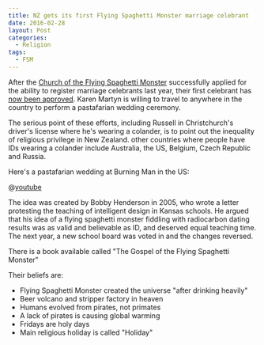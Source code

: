 ```yaml
---
title: NZ gets its first Flying Spaghetti Monster marriage celebrant
date: 2016-02-28
layout: Post
categories:
  - Religion
tags:
  - FSM
---
```


After the [Church of the Flying Spaghetti Monster](http://www.venganza.org/) successfully applied for the ability to register marriage celebrants last year, their first celebrant has [now been approved](http://www.stuff.co.nz/national/77306457/NZ-gets-its-first-Flying-Spaghetti-Monster-marriage-celebrant). Karen Martyn is willing to travel to anywhere in the country to perform a pastafarian wedding ceremony.

<!-- more -->

The serious point of these efforts, including Russell in Christchurch's driver's license where he's wearing a colander, is to point out the inequality of religious privilege in New Zealand. other countries where people have IDs wearing a colander include Australia, the US, Belgium, Czech Republic and Russia.

Here's a pastafarian wedding at Burning Man in the US:

@[youtube](https://youtu.be/8vUT7Cv9MX0)

The idea was created by Bobby Henderson in 2005, who wrote a letter protesting the teaching of intelligent design in Kansas schools. He argued that his idea of a flying spaghetti monster fiddling with radiocarbon dating results was as valid and believable as ID, and deserved equal teaching time. The next year, a new school board was voted in and the changes reversed.

There is a book available called "The Gospel of the Flying Spaghetti Monster"

Their beliefs are:

- Flying Spaghetti Monster created the universe "after drinking heavily"
- Beer volcano and stripper factory in heaven
- Humans evolved from pirates, not primates
- A lack of pirates is causing global warming
- Fridays are holy days
- Main religious holiday is called "Holiday"
